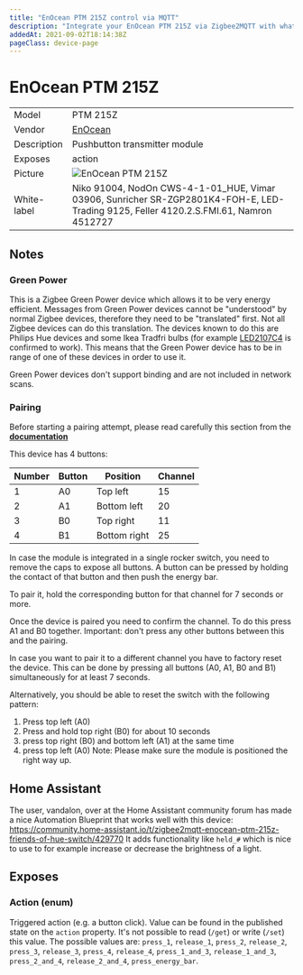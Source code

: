 ```yaml
---
title: "EnOcean PTM 215Z control via MQTT"
description: "Integrate your EnOcean PTM 215Z via Zigbee2MQTT with whatever smart home infrastructure you are using without the vendor's bridge or gateway."
addedAt: 2021-09-02T18:14:38Z
pageClass: device-page
---
```


<!-- !!!! -->
<!-- ATTENTION: This file is auto-generated through docgen! -->
<!-- You can only edit the "Notes"-Section between the two comment lines "Notes BEGIN" and "Notes END". -->
<!-- Do not use h1 or h2 heading within "## Notes"-Section. -->
<!-- !!!! -->

# EnOcean PTM 215Z

|     |     |
|-----|-----|
| Model | PTM 215Z  |
| Vendor  | [EnOcean](/supported-devices/#v=EnOcean)  |
| Description | Pushbutton transmitter module |
| Exposes | action |
| Picture | ![EnOcean PTM 215Z](https://www.zigbee2mqtt.io/images/devices/PTM-215Z.png) |
| White-label | Niko 91004, NodOn CWS-4-1-01_HUE, Vimar 03906, Sunricher SR-ZGP2801K4-FOH-E, LED-Trading 9125, Feller 4120.2.S.FMI.61, Namron 4512727 |


<!-- Notes BEGIN: You can edit here. Add "## Notes" headline if not already present. -->
## Notes


### Green Power
This is a Zigbee Green Power device which allows it to be very energy efficient.
Messages from Green Power devices cannot be "understood" by normal Zigbee devices, therefore they need to be "translated" first.
Not all Zigbee devices can do this translation. The devices known to do this are Philips Hue devices and some Ikea Tradfri bulbs (for example [LED2107C4](https://www.zigbee2mqtt.io/devices/LED2107C4.html) is confirmed to work). This means that the Green Power device has to be in range of one of these devices in order to use it.

Green Power devices don't support binding and are not included in network scans.

### Pairing
Before starting a pairing attempt, please read carefully this section from the **[documentation ](https://www.zigbee2mqtt.io/advanced/zigbee/01_zigbee_network.html#green-power-devices)**

This device has 4 buttons:

| Number | Button | Position | Channel |
|-|-|-|-|
| 1 | A0 | Top left     | 15 |
| 2 | A1 | Bottom left  | 20 |
| 3 | B0 | Top right    | 11 |
| 4 | B1 | Bottom right | 25 |

In case the module is integrated in a single rocker switch, you need to remove the caps to expose all buttons. A button can be pressed by holding the contact of that button and then push the energy bar.

To pair it, hold the corresponding button for that channel for 7 seconds or more.

Once the device is paired you need to confirm the channel. To do this press A1 and B0 together. Important: don't press any other buttons between this and the pairing.

In case you want to pair it to a different channel you have to factory reset the device. This can be done by pressing all buttons (A0, A1, B0 and B1) simultaneously for at least 7 seconds.

Alternatively, you should be able to reset the switch with the following pattern:
1. Press top left (A0)
2. Press and hold top right (B0) for about 10 seconds 
3. press top right (B0) and bottom left (A1) at the same time 
4. press top left (A0)
Note: Please make sure the module is positioned the right way up.

## Home Assistant
The user, vandalon, over at the Home Assistant community forum has made a nice Automation Blueprint that works well with this device: https://community.home-assistant.io/t/zigbee2mqtt-enocean-ptm-215z-friends-of-hue-switch/429770
It adds functionality like `held_#` which is nice to use to for example increase or decrease the brightness of a light.
<!-- Notes END: Do not edit below this line -->




## Exposes

### Action (enum)
Triggered action (e.g. a button click).
Value can be found in the published state on the `action` property.
It's not possible to read (`/get`) or write (`/set`) this value.
The possible values are: `press_1`, `release_1`, `press_2`, `release_2`, `press_3`, `release_3`, `press_4`, `release_4`, `press_1_and_3`, `release_1_and_3`, `press_2_and_4`, `release_2_and_4`, `press_energy_bar`.

